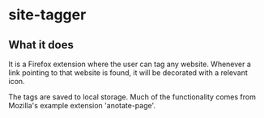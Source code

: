 # site-tagger

## What it does

It is a Firefox extension where the user can tag any website. Whenever a link pointing to that website is found, it will be decorated with a relevant icon.

The tags are saved to local storage. Much of the functionality comes from Mozilla's example extension 'anotate-page'.